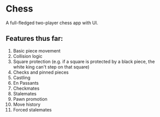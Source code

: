 # Chess

A full-fledged two-player chess app with UI.

## Features thus far:
1. Basic piece movement
2. Collision logic
3. Square protection (e.g. if a square is protected by a black piece, the white king can't step on that square)
4. Checks and pinned pieces
5. Castling
6. En Passants
7. Checkmates
8. Stalemates
9. Pawn promotion
10. Move history
11. Forced stalemates
